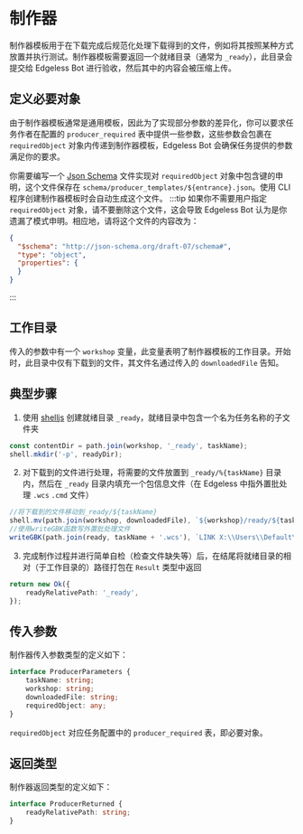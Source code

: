 # 制作器
制作器模板用于在下载完成后规范化处理下载得到的文件，例如将其按照某种方式放置并执行测试。制作器模板需要返回一个就绪目录（通常为 `_ready`），此目录会提交给 Edgeless Bot 进行验收，然后其中的内容会被压缩上传。


## 定义必要对象
由于制作器模板通常是通用模板，因此为了实现部分参数的差异化，你可以要求任务作者在配置的 `producer_required` 表中提供一些参数，这些参数会包裹在 `requiredObject` 对象内传递到制作器模板，Edgeless Bot 会确保任务提供的参数满足你的要求。

你需要编写一个 [Json Schema](https://json-schema.org/) 文件实现对 `requiredObject` 对象中包含键的申明，这个文件保存在 `schema/producer_templates/${entrance}.json`。使用 CLI 程序创建制作器模板时会自动生成这个文件。
:::tip
如果你不需要用户指定`requiredObject` 对象，请不要删除这个文件，这会导致 Edgeless Bot 认为是你遗漏了模式申明。相应地，请将这个文件的内容改为：
```json
{
  "$schema": "http://json-schema.org/draft-07/schema#",
  "type": "object",
  "properties": {
  }
}

```
:::
## 工作目录
传入的参数中有一个 `workshop` 变量，此变量表明了制作器模板的工作目录。开始时，此目录中仅有下载到的文件，其文件名通过传入的 `downloadedFile` 告知。
## 典型步骤

1. 使用 [shelljs](https://github.com/shelljs/shelljs) 创建就绪目录 `_ready`，就绪目录中包含一个名为任务名称的子文件夹
```typescript
const contentDir = path.join(workshop, '_ready', taskName);
shell.mkdir('-p', readyDir);
```

2. 对下载到的文件进行处理，将需要的文件放置到 `_ready/%{taskName}` 目录内，然后在 `_ready` 目录内填充一个包信息文件（在 Edgeless 中指外置批处理 `.wcs` `.cmd` 文件）
```typescript
//将下载到的文件移动到_ready/${taskName}
shell.mv(path.join(workshop, downloadedFile), `${workshop}/ready/${taskName}`);
//使用writeGBK函数写外置批处理文件
writeGBK(path.join(ready, taskName + '.wcs'), `LINK X:\\Users\\Default\\Desktop\\${shortcutName},%ProgramFiles%\\Edgeless\\${taskName}\\${downloadedFile}`);
```

3. 完成制作过程并进行简单自检（检查文件缺失等）后，在结尾将就绪目录的相对（于工作目录的）路径打包在 `Result` 类型中返回
```typescript
return new Ok({
    readyRelativePath: '_ready',
});
```
## 传入参数
制作器传入参数类型的定义如下：
```typescript
interface ProducerParameters {
	taskName: string;
	workshop: string;
	downloadedFile: string;
	requiredObject: any;
}
```
`requiredObject` 对应任务配置中的 `producer_required` 表，即必要对象。


## 返回类型
制作器返回类型的定义如下：
```typescript
interface ProducerReturned {
	readyRelativePath: string;
}
```
